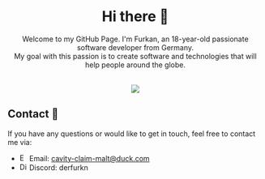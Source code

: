 <div align="center">
  <h1>Hi there 👋</h1>
  <a>Welcome to my GitHub Page. I'm Furkan, an 18-year-old passionate software developer from Germany.</a><br>
  <a>My goal with this passion is to create software and technologies that will help people around the globe.</a>
<br>
<br>

![](https://komarev.com/ghpvc/?username=derfurkan&style=for-the-badge&color=blue)
</div>

## Contact 📩
If you have any questions or would like to get in touch, feel free to contact me via:

- <img src="https://seeklogo.com/images/P/proton-mail-logo-31D8CDC79E-seeklogo.com.png" alt="Email" width="15"> Email: [cavity-claim-malt@duck.com](mailto:cavity-claim-malt@duck.com)
- <img src="https://skillicons.dev/icons?i=discord" alt="Discord" width="15"> Discord: derfurkn
